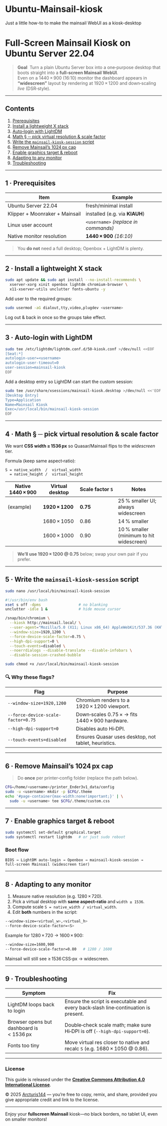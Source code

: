 # Ubuntu-Mainsail-kiosk
Just a little how-to to make the mainsail WebUI as a kiosk-desktop

# Full‑Screen **Mainsail** Kiosk on Ubuntu Server 22.04

> **Goal**  Turn a plain Ubuntu Server box into a one‑purpose desktop that boots straight into a **full‑screen Mainsail WebUI**.  
> Even on a 1440 × 900 (16∶10) monitor the dashboard appears in **“widescreen”** layout by rendering at 1920 × 1200 and down‑scaling *live* (DSR‑style).

---

## Contents

1. [Prerequisites](#1-prerequisites)
2. [Install a lightweight X stack](#2-install-a-lightweight-x-stack)
3. [Auto‑login with LightDM](#3-auto-login-with-lightdm)
4. [Math § ─ pick virtual resolution & scale factor](#4-math-§-─-pick-virtual-resolution--scale-factor)
5. [Write the `mainsail‑kiosk‑session` script](#5-write-the-mainsail‑kiosk‑session-script)
6. [Remove Mainsail’s 1024 px cap](#6-remove-mainsails-1024px-cap)
7. [Enable graphics target & reboot](#7-enable-graphics-target--reboot)
8. [Adapting to any monitor](#8-adapting-to-any-monitor)
9. [Troubleshooting](#9-troubleshooting)

---

## 1 · Prerequisites

| Item | Example |
|------|---------|
| Ubuntu Server 22.04 | fresh/minimal install |
| Klipper + Moonraker + Mainsail | installed (e.g. via **KIAUH**) |
| Linux user account | `<username>` *(replace in commands)* |
| Native monitor resolution | **1440 × 900** *(16∶10)* |

> You **do not** need a full desktop; Openbox + LightDM is plenty.

---

## 2 · Install a lightweight X stack

```bash
sudo apt update && sudo apt install --no-install-recommends \
  xserver-xorg xinit openbox lightdm chromium-browser \
  x11-xserver-utils unclutter fonts-ubuntu -y
```

Add user to the required groups:

```bash
sudo usermod -aG dialout,tty,video,plugdev <username>
```

Log out & back in once so the groups take effect.

---

## 3 · Auto‑login with LightDM

```bash
sudo tee /etc/lightdm/lightdm.conf.d/50-kiosk.conf >/dev/null <<EOF
[Seat:*]
autologin-user=<username>
autologin-user-timeout=0
user-session=mainsail-kiosk
EOF
```

Add a desktop entry so LightDM can start the custom session:

```bash
sudo tee /usr/share/xsessions/mainsail-kiosk.desktop >/dev/null <<'EOF'
[Desktop Entry]
Type=Application
Name=Mainsail Kiosk
Exec=/usr/local/bin/mainsail-kiosk-session
EOF
```

---

## 4 · Math § ─ pick virtual resolution & scale factor

We want **CSS width ≥ 1536 px** so Quasar/Mainsail flips to the *widescreen* tier.

Formula (keep same aspect‑ratio):

```text
S = native_width  /  virtual_width
  = native_height /  virtual_height
```

| Native 1440 × 900 | Virtual desktop | Scale factor `S` | Notes |
|-------------------|-----------------|------------------|-------|
| (example) | **1920 × 1200** | **0.75** | 25 % smaller UI; always widescreen |
|  | 1680 × 1050 | 0.86 | 14 % smaller |
|  | 1600 × 1000 | 0.90 | 10 % smaller (minimum to hit widescreen) |

> **We’ll use 1920 × 1200 @ 0.75** below; swap your own pair if you prefer.

---

## 5 · Write the `mainsail‑kiosk‑session` script

```bash
sudo nano /usr/local/bin/mainsail-kiosk-session
```

```bash
#!/usr/bin/env bash
xset s off -dpms                 # no blanking
unclutter -idle 1 &              # hide mouse cursor

/snap/bin/chromium \
  --kiosk http://mainsail.local/ \
  --user-agent="Mozilla/5.0 (X11; Linux x86_64) AppleWebKit/537.36 (KHTML, like Gecko) Chrome/123 Safari/537.36" \
  --window-size=1920,1200 \
  --force-device-scale-factor=0.75 \
  --high-dpi-support=0 \
  --touch-events=disabled \
  --noerrdialogs --disable-translate --disable-infobars \
  --disable-session-crashed-bubble
```

```bash
sudo chmod +x /usr/local/bin/mainsail-kiosk-session
```

### 🔍 Why these flags?

| Flag | Purpose |
|------|---------|
| `--window-size=1920,1200` | Chromium renders to a 1920 × 1200 viewport. |
| `--force-device-scale-factor=0.75` | Down‑scales 0.75 × → fits 1440 × 900 hardware. |
| `--high-dpi-support=0` | Disables auto Hi‑DPI. |
| `--touch-events=disabled` | Ensures Quasar uses desktop, not tablet, heuristics. |

---

## 6 · Remove Mainsail’s 1024 px cap

> Do **once** per printer‑config folder (replace the path below).

```bash
CFG=/home/<username>/printer_Ender3v1_data/config
sudo -u <username> mkdir -p $CFG/.theme
echo '#page-container{max-width:none!important;}' | \
  sudo -u <username> tee $CFG/.theme/custom.css
```

---

## 7 · Enable graphics target & reboot

```bash
sudo systemctl set-default graphical.target
sudo systemctl restart lightdm   # or just sudo reboot
```

### Boot flow

```
BIOS → LightDM auto‑login → Openbox → mainsail‑kiosk‑session → full‑screen Mainsail (widescreen tier)
```

---

## 8 · Adapting to **any** monitor

1. Measure native resolution (e.g. 1280 × 720).  
2. Pick a virtual desktop with **same aspect‑ratio** and `width ≥ 1536`.  
3. Compute scale `S = native_width / virtual_width`.  
4. Edit **both** numbers in the script:

```bash
--window-size=<virtual_w>,<virtual_h>
--force-device-scale-factor=<S>
```

Example for 1280 × 720 → 1600 × 900:

```bash
--window-size=1600,900
--force-device-scale-factor=0.80   # 1280 / 1600
```

Mainsail will still see ≥ 1536 CSS‑px → widescreen.

---

## 9 · Troubleshooting

| Symptom | Fix |
|---------|-----|
| LightDM loops back to login | Ensure the script is executable and every back‑slash line‑continuation is present. |
| Browser opens but dashboard is < 1536 px | Double‑check scale math; make sure Hi‑DPI is off (`--high-dpi-support=0`). |
| Fonts too tiny | Move virtual res closer to native and recalc `S` (e.g. 1680 × 1050 @ 0.86). |

---


### License

This guide is released under the **[Creative Commons Attribution 4.0 International License](https://creativecommons.org/licenses/by/4.0/)**.

© 2025 [Arcturis144](https://github.com/Arcturis144) — you’re free to copy, remix, and share, provided you give appropriate credit and link to the license.

---

Enjoy your **fullscreen Mainsail** kiosk—no black borders, no tablet UI, even on smaller monitors!
